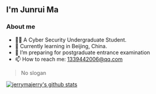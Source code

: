## I'm Junrui Ma

### About me

- 👩‍🎓 A Cyber Security Undergraduate Student.
- 🌱 Currently learning in Beijing, China.
- 👯 I’m preparing for postgraduate entrance examination
- 📫 How to reach me: 1339442006@qq.com

> No slogan

[![jerrymajerry's github stats](https://github-readme-stats.vercel.app/api?username=jerry)](https://github.com/anuraghazra/github-readme-stats)
